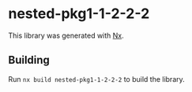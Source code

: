 # nested-pkg1-1-2-2-2

This library was generated with [Nx](https://nx.dev).

## Building

Run `nx build nested-pkg1-1-2-2-2` to build the library.
